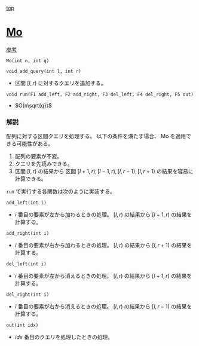 [top](../README.md)

# [Mo](./mo.hpp)

[参考](https://ei1333.hateblo.jp/entry/2017/09/11/211011)

`Mo(int n, int q)`

`void add_query(int l, int r)`
- 区間 $[l, r)$ に対するクエリを追加する。

`void run(F1 add_left, F2 add_right, F3 del_left, F4 del_right, F5 out)`
- $O(n\sqrt{q})$

### 解説
配列に対する区間クエリを処理する。
以下の条件を満たす場合、 Mo を適用できる可能性がある。

1. 配列の要素が不変。
2. クエリを先読みできる。
3. 区間 $[l, r)$ の結果から 区間 $[l+1, r), [l-1, r), [l, r-1), [l,r+1)$ の結果を容易に計算できる。

`run` で実行する各関数は次のように実装する。

`add_left(int i)`
- $i$ 番目の要素が左から加わるときの処理。 $[l, r)$ の結果から $[l-1, r)$ の結果を計算する。

`add_right(int i)`
- $i$ 番目の要素が右から加わるときの処理。 $[l, r)$ の結果から $[l, r+1)$ の結果を計算する。

`del_left(int i)`
- $i$ 番目の要素が左から消えるときの処理。 $[l, r)$ の結果から $[l+1, r)$ の結果を計算する。

`del_right(int i)`
- $i$ 番目の要素が右から消えるときの処理。 $[l, r)$ の結果から $[l, r-1)$ の結果を計算する。

`out(int idx)`
- $idx$ 番目のクエリを処理したときの処理。